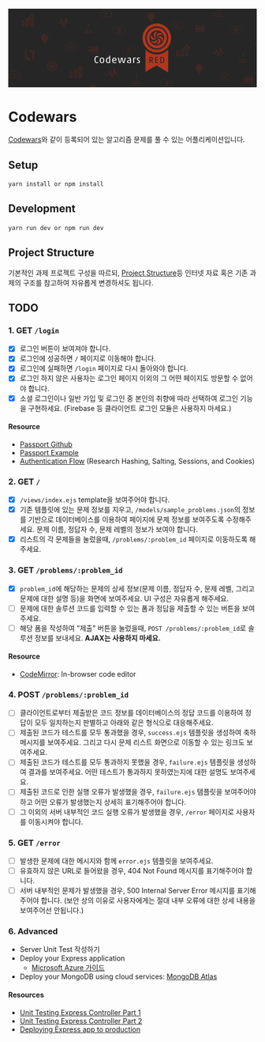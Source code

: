 ![Codewars](/codewars.png)

# Codewars

[Codewars](https://codewars.com)와 같이 등록되어 있는 알고리즘 문제를 풀 수 있는 어플리케이션입니다.

## Setup

```sh
yarn install or npm install
```

## Development

```sh
yarn run dev or npm run dev
```

## Project Structure

기본적인 과제 프로젝트 구성을 따르되, [Project Structure](https://www.freecodecamp.org/news/how-to-write-a-production-ready-node-and-express-app-f214f0b17d8c/)등 인터넷 자료 혹은 기존 과제의 구조를 참고하여 자유롭게 변경하셔도 됩니다.

## TODO

### 1. GET `/login`

  - [x] 로그인 버튼이 보여져야 합니다.
  - [x] 로그인에 성공하면 `/` 페이지로 이동해야 합니다.
  - [x] 로그인에 실패하면 `/login` 페이지로 다시 돌아와야 합니다.
  - [x] 로그인 하지 않은 사용자는 로그인 페이지 이외의 그 어떤 페이지도 방문할 수 없어야 합니다.
  - [x] 소셜 로그인이나 일반 가입 및 로그인 중 본인의 취향에 따라 선택하여 로그인 기능을 구현하세요. (Firebase 등 클라이언트 로그인 모듈은 사용하지 마세요.)

#### Resource
- [Passport Github](https://github.com/jaredhanson/passport-github)
- [Passport Example](https://github.com/passport/express-4.x-facebook-example/blob/master/server.js)
- [Authentication Flow](https://medium.com/createdd-notes/starting-with-authentication-a-tutorial-with-node-js-and-mongodb-25d524ca0359) (Research Hashing, Salting, Sessions, and Cookies)

### 2. GET `/`

  - [x] `/views/index.ejs` template을 보여주어야 합니다.
  - [x] 기존 템플릿에 있는 문제 정보를 지우고, `/models/sample_problems.json`의 정보를 기반으로 데이터베이스를 이용하여 페이지에 문제 정보를  보여주도록 수정해주세요. 문제 이름, 정답자 수, 문제 레벨의 정보가 보여야 합니다.
  - [x] 리스트의 각 문제들을 눌렀을때, `/problems/:problem_id` 페이지로 이동하도록 해주세요.

### 3. GET `/problems/:problem_id`

  - [x] `problem_id`에 해당하는 문제의 상세 정보(문제 이름, 정답자 수, 문제 레벨, 그리고 문제에 대한 설명 등)을 화면에 보여주세요. UI 구성은 자유롭게 해주세요.
  - [ ] 문제에 대한 솔루션 코드를 입력할 수 있는 폼과 정답을 제출할 수 있는 버튼을 보여주세요.
  - [ ] 해당 폼을 작성하여 "제출" 버튼을 눌렀을때, `POST /problems/:problem_id`로 솔루션 정보를 보내세요. **AJAX는 사용하지 마세요.**

#### Resource
- [CodeMirror](https://github.com/codemirror/CodeMirror): In-browser code editor

### 4. POST `/problems/:problem_id`

  - [ ] 클라이언트로부터 제출받은 코드 정보를 데이터베이스의 정답 코드를 이용하여 정답이 모두 일치하는지 판별하고 아래와 같은 형식으로 대응해주세요.
  - [ ] 제출된 코드가 테스트를 모두 통과했을 경우, `success.ejs` 템플릿을 생성하여 축하 메시지를 보여주세요. 그리고 다시 문제 리스트 화면으로 이동할 수 있는 링크도 보여주세요.
  - [ ] 제출된 코드가 테스트를 모두 통과하지 못했을 경우, `failure.ejs` 템플릿을 생성하여 결과를 보여주세요. 어떤 테스트가 통과하지 못하였는지에 대한 설명도 보여주세요.
  - [ ] 제출된 코드로 인한 실행 오류가 발생했을 경우, `failure.ejs` 템플릿을 보여주어야 하고 어떤 오류가 발생했는지 상세히 표기해주어야 합니다.
  - [ ] 그 이외의 서버 내부적인 코드 실행 오류가 발생했을 경우, `/error` 페이지로 사용자를 이동시켜야 합니다.

### 5. GET `/error`

  - [ ] 발생한 문제에 대한 메시지와 함께 `error.ejs` 템플릿을 보여주세요.
  - [ ] 유효하지 않은 URL로 들어왔을 경우, 404 Not Found 메시지를 표기해주어야 합니다.
  - [ ] 서버 내부적인 문제가 발생했을 경우, 500 Internal Server Error 메시지를 표기해주어야 합니다. (보안 상의 이유로 사용자에게는 절대 내부 오류에 대한 상세 내용을 보여주어선 안됩니다.)

### 6. Advanced

* Server Unit Test 작성하기
* Deploy your Express application
    * [Microsoft Azure 가이드](/deployment.md)
* Deploy your MongoDB using cloud services: [MongoDB Atlas](https://www.mongodb.com/cloud/atlas/lp/general)

#### Resources

- [Unit Testing Express Controller Part 1](https://www.techighness.com/post/unit-testing-expressjs-controller-part-1/)
- [Unit Testing Express Controller Part 2](https://www.techighness.com/post/unit-testing-expressjs-controller-part-2/)
- [Deploying Express app to production](https://developer.mozilla.org/en-US/docs/Learn/Server-side/Express_Nodejs/deployment)
